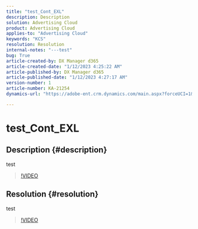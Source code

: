 ```yaml
---
title: "test_Cont_EXL"
description: Description
solution: Advertising Cloud
product: Advertising Cloud
applies-to: "Advertising Cloud"
keywords: "KCS"
resolution: Resolution
internal-notes: "---test"
bug: True
article-created-by: DX Manager d365
article-created-date: "1/12/2023 4:25:22 AM"
article-published-by: DX Manager d365
article-published-date: "1/12/2023 4:27:17 AM"
version-number: 1
article-number: KA-21254
dynamics-url: "https://adobe-ent.crm.dynamics.com/main.aspx?forceUCI=1&pagetype=entityrecord&etn=knowledgearticle&id=30ed301d-3192-ed11-aad1-6045bd006079"

---
```

# test_Cont_EXL

## Description {#description}

test

>[!VIDEO](https://video.tv.adobe.com/v/18696?quality=9&amp;learn=on)

 


## Resolution {#resolution}


test


>[!VIDEO](https://video.tv.adobe.com/v/18696?quality=9&amp;learn=on)

 
